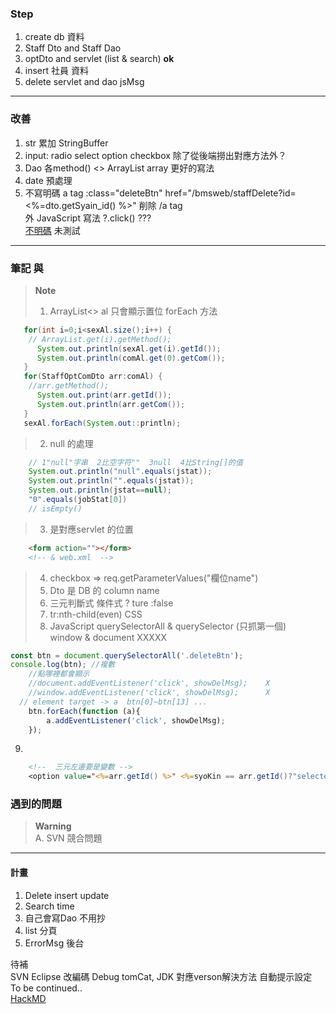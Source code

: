 ### Step
1.  create db 資料   
2.  Staff  Dto and Staff Dao
3.  optDto and servlet (list & search)      **ok**    
4.  insert 社員 資料
5.  delete servlet and dao jsMsg
------------------------  

### 改善  
1. str 累加 StringBuffer  
2. input: radio select option checkbox 除了從後端撈出對應方法外？
3. Dao 各method()  <> ArrayList array 更好的寫法
4. date 預處理
5. 不寫明碼  a tag :class="deleteBtn" href="/bmsweb/staffDelete?id=<%=dto.getSyain_id() %>"  削除 /a tag    
   外 JavaScript 寫法  ?.click()   ???  
[不明碼](https://codepen.io/san__/pen/OJazwQo?editors=0011)  未測試  
  
------------------------  
### 筆記  與  
> **Note**  
>1. ArrayList<> al  只會顯示置位  forEach 方法
```java  
   for(int i=0;i<sexAl.size();i++) {
	// ArrayList.get(i).getMethod();
      System.out.println(sexAl.get(i).getId());
      System.out.println(comAl.get(0).getCom());
   }
   for(StaffOptComDto arr:comAl) {
	//arr.getMethod();
      System.out.print(arr.getId());
      System.out.println(arr.getCom());
   }
   sexAl.forEach(System.out::println);

```  
>2. null 的處理
```java   
    // 1"null"字串  2比空字符""  3null  4比String[]的值
    System.out.println("null".equals(jstat));
    System.out.println("".equals(jstat));
    System.out.println(jstat==null);
    "0".equals(jobStat[0])
    // isEmpty()
```
>3. 是對應servlet 的位置  
```html  
    <form action=""></form>
    <!-- & web.xml  --> 
```  

>4. checkbox => req.getParameterValues("欄位name")
>5. Dto 是 DB 的 column name
>6. 三元判斷式    條件式 ? ture :false
>7. tr:nth-child(even)  CSS
>8. JavaScript querySelectorAll  & querySelector (只抓第一個)   
   window  &  document XXXXX
```javascript  
const btn = document.querySelectorAll('.deleteBtn');
console.log(btn); //複數
    //點哪裡都會顯示  
    //document.addEventListener('click', showDelMsg);    X  
    //window.addEventListener('click', showDelMsg);      X  
  // element target -> a  btn[0]~btn[13] ...  
	btn.forEach(function (a){
		a.addEventListener('click', showDelMsg);
	});
```
9.  
```jsp
	<!--  三元左邊要是變數 -->
	<option value="<%=arr.getId() %>" <%=syoKin == arr.getId()?"selected":"" %>>
```


###  遇到的問題  
>**Warning**  
A. SVN 競合問題     
   
----------------------------------
#### 計畫  
1. Delete insert update
2. Search time
3. 自己會寫Dao 不用抄  
4. list 分頁
5. ErrorMsg 後台  

待補  
SVN  Eclipse 改編碼  Debug  tomCat, JDK 對應verson解決方法  自動提示設定  
To be continued..  
[HackMD](https://hackmd.io/)
